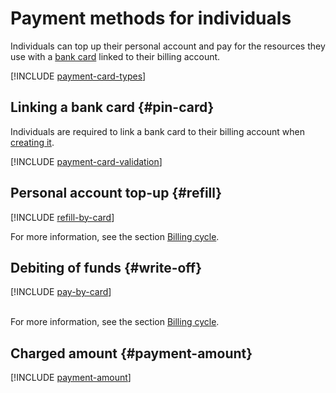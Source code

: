 # Payment methods for individuals

Individuals can top up their personal account and pay for the resources they use with a [bank card](#debit-card) linked to their billing account.

[!INCLUDE [payment-card-types](../_includes/payment-card-types.md)]

## Linking a bank card {#pin-card}

Individuals are required to link a bank card to their billing account when [creating it](../quickstart/index.md).

[!INCLUDE [payment-card-validation](../_includes/payment-card-validation.md)]

## Personal account top-up {#refill}

[!INCLUDE [refill-by-card](../_includes/refill-by-card.md)]

For more information, see the section [Billing cycle](../payment/billing-cycle-individual.md).

## Debiting of funds {#write-off}

[!INCLUDE [pay-by-card](../_includes/pay-by-card.md)]

<br/>For more information, see the section [Billing cycle](../payment/billing-cycle-individual.md).

## Charged amount {#payment-amount}

[!INCLUDE [payment-amount](../_includes/payment-amount.md)]


